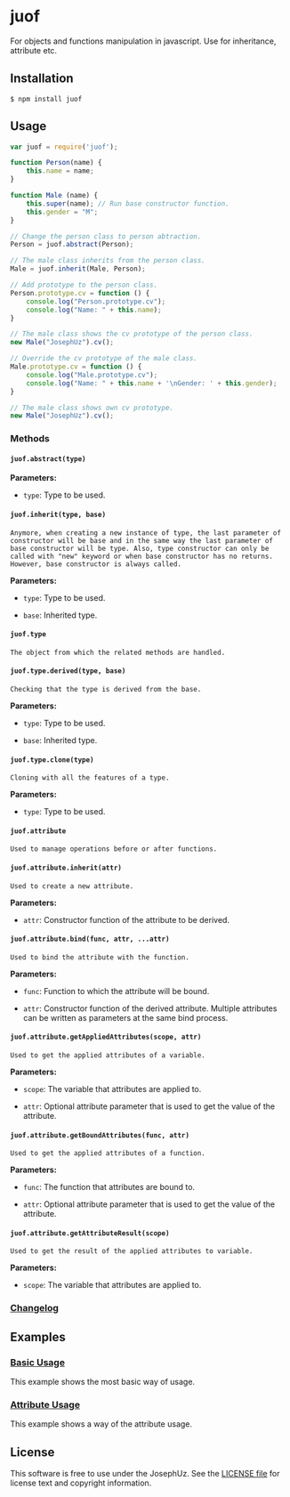 juof
==================

For objects and functions manipulation in javascript. Use for inheritance, attribute etc.


## Installation

```shell
$ npm install juof
```


## Usage

```javascript
var juof = require('juof');

function Person(name) {
    this.name = name;
}

function Male (name) {
    this.super(name); // Run base constructor function.
    this.gender = "M";
}

// Change the person class to person abtraction.
Person = juof.abstract(Person);

// The male class inherits from the person class.
Male = juof.inherit(Male, Person);

// Add prototype to the person class.
Person.prototype.cv = function () {
    console.log("Person.prototype.cv");
    console.log("Name: " + this.name);
}

// The male class shows the cv prototype of the person class.
new Male("JosephUz").cv();

// Override the cv prototype of the male class. 
Male.prototype.cv = function () {
    console.log("Male.prototype.cv");
    console.log("Name: " + this.name + '\nGender: ' + this.gender);
}

// The male class shows own cv prototype.
new Male("JosephUz").cv();

```


### Methods


#### `juof.abstract(type)`

**Parameters:**

* `type`: Type to be used.


#### `juof.inherit(type, base)`
`Anymore, when creating a new instance of type, the last parameter of constructor will be base and in the same way the last parameter of base constructor will be type. Also, type constructor can only be called with "new" keyword or when base constructor has no returns. However, base constructor is always called.`

**Parameters:**

* `type`: Type to be used.

* `base`: Inherited type.


#### `juof.type`
`The object from which the related methods are handled.`


#### `juof.type.derived(type, base)`
`Checking that the type is derived from the base.`

**Parameters:**

* `type`: Type to be used.

* `base`: Inherited type.


#### `juof.type.clone(type)`
`Cloning with all the features of a type.`

**Parameters:**

* `type`: Type to be used.


#### `juof.attribute`
`Used to manage operations before or after functions.`


#### `juof.attribute.inherit(attr)`
`Used to create a new attribute.`

**Parameters:**

* `attr`: Constructor function of the attribute to be derived.


#### `juof.attribute.bind(func, attr, ...attr)`
`Used to bind the attribute with the function.`

**Parameters:**

* `func`: Function to which the attribute will be bound.

* `attr`: Constructor function of the derived attribute. Multiple attributes can be written as parameters at the same bind process.


#### `juof.attribute.getAppliedAttributes(scope, attr)`
`Used to get the applied attributes of a variable.`

**Parameters:**

* `scope`: The variable that attributes are applied to.

* `attr`:  Optional attribute parameter that is used to get the value of the attribute.


#### `juof.attribute.getBoundAttributes(func, attr)`
`Used to get the applied attributes of a function.`

**Parameters:**

* `func`: The function that attributes are bound to.

* `attr`:  Optional attribute parameter that is used to get the value of the attribute.


#### `juof.attribute.getAttributeResult(scope)`
`Used to get the result of the applied attributes to variable.`

**Parameters:**

* `scope`: The variable that attributes are applied to.


### [Changelog][]

[Changelog]: https://github.com/JosephUz/juof/blob/master/CHANGELOG.md


## Examples

### [Basic Usage][]

This example shows the most basic way of usage.

[Basic Usage]: https://github.com/JosephUz/juof/tree/master/examples/basic

### [Attribute Usage][]

This example shows a way of the attribute usage.

[Attribute Usage]: https://github.com/JosephUz/juof/tree/master/examples/attribute


License
-------

This software is free to use under the JosephUz. See the [LICENSE file][] for license text and copyright information.


[LICENSE file]: https://github.com/JosephUz/juof/blob/master/LICENSE